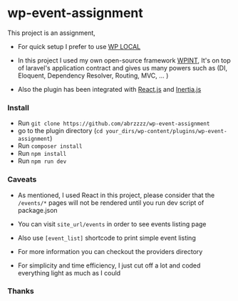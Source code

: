 # wp-event-assignment
This project is an assignment, 

- For quick setup I prefer to use [WP LOCAL](https://localwp.com/)

- In this project I used my own open-source framework [WPINT](https://github.com/wpint/wpint-plugin), It's on top of laravel's application contract and gives us many powers such as (DI, Eloquent, Dependency Resolver, Routing, MVC, ... )

- Also the plugin has been integrated with [React.js](https://react.dev/) and [Inertia.js](https://inertiajs.com/)

### Install  
- Run `git clone https://github.com/abrzzzz/wp-event-assignment`
- go to the plugin directory (`cd your_dirs/wp-content/plugins/wp-event-assignment`)
- Run `composer install`
- Run `npm install`
- Run `npm run dev`

### Caveats

- As mentioned, I used React in this project, please consider that the `/events/*` pages will not be rendered until you run dev script of package.json 

- You can visit `site_url/events` in order to see events listing page

- Also use `[event_list]` shortcode to print simple event listing 

- For more information you can checkout the providers directory

- For simplicity and time efficiency, I just cut off a lot and coded everything light as much as I could


### Thanks
